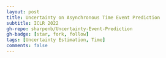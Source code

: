```yaml
---
layout: post
title: Uncertainty on Asynchronous Time Event Prediction
subtitle: ICLR 2022
gh-repo: sharpenb/Uncertainty-Event-Prediction
gh-badge: [star, fork, follow]
tags: [Uncertainty Estimation, Time]
comments: false
---
```

